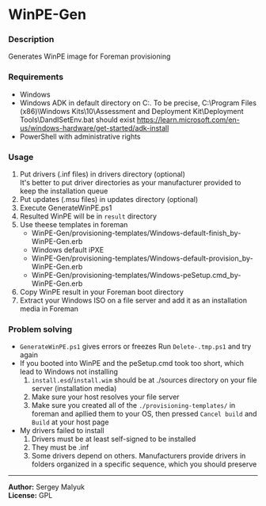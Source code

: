 # WinPE-Gen
### Description
Generates WinPE image for Foreman provisioning

### Requirements
- Windows
- Windows ADK in default directory on C:.
To be precise, C:\Program Files (x86)\Windows Kits\10\Assessment and Deployment Kit\Deployment Tools\DandISetEnv.bat should exist
https://learn.microsoft.com/en-us/windows-hardware/get-started/adk-install
- PowerShell with administrative rights

### Usage
1. Put drivers (.inf files) in drivers directory (optional)  
It's better to put driver directories as your manufacturer provided to keep the installation queue
2. Put updates (.msu files) in updates directory (optional)
3. Execute GenerateWinPE.ps1
4. Resulted WinPE will be in `result` directory
5. Use theese templates in foreman
    - WinPE-Gen/provisioning-templates/Windows-default-finish_by-WinPE-Gen.erb
    - Windows default iPXE
    - WinPE-Gen/provisioning-templates/Windows-default-provision_by-WinPE-Gen.erb
    - WinPE-Gen/provisioning-templates/Windows-peSetup.cmd_by-WinPE-Gen.erb
6. Copy WinPE result in your Foreman boot directory
7. Extract your Windows ISO on a file server and add it as an installation media in Foreman  

### Problem solving
- `GenerateWinPE.ps1` gives errors or freezes
    Run `Delete-.tmp.ps1` and try again
- If you booted into WinPE and the peSetup.cmd took too short, which lead to Windows not installing
    1. `install.esd`/`install.wim` should be at ./sources directory on your file server (installation media)
    2. Make sure your host resolves your file server
    3. Make sure you created all of the `./provisioning-templates/` in foreman and apllied them to your OS, then pressed `Cancel build` and `Build` at your host page
- My drivers failed to install
    1. Drivers must be at least self-signed to be installed
    2. They must be .inf
    3. Some drivers depend on others. Manufacturers provide drivers in folders organized in a specific sequence, which you should preserve
___
**Author:** Sergey Malyuk  
**License:** GPL
